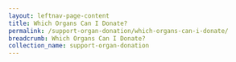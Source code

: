 ```yaml
---
layout: leftnav-page-content
title: Which Organs Can I Donate?
permalink: /support-organ-donation/which-organs-can-i-donate/
breadcrumb: Which Organs Can I Donate?
collection_name: support-organ-donation
---
```

